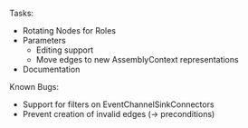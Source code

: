 Tasks:
- Rotating Nodes for Roles
- Parameters
  - Editing support
  - Move edges to new AssemblyContext representations
- Documentation

Known Bugs:
- Support for filters on EventChannelSinkConnectors
- Prevent creation of invalid edges (-> preconditions)
